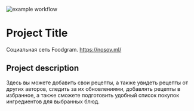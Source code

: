 ![example workflow](https://github.com/DonFortes/foodgram-project/actions/workflows/foodgram.yml/badge.svg)

# Project Title
Социальная сеть Foodgram.
https://nosov.ml/

## Project description
Здесь вы можете добавить свои рецепты, а также увидеть рецепты от других авторов, следить за их обновлениями, добавлять рецепты в избранное, а также сможете подготовить удобный список покупок ингредиентов для выбранных блюд.
